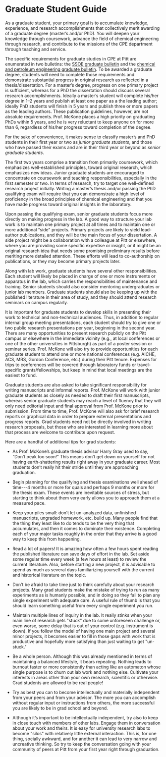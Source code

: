 # Graduate Student Guide

As a graduate student, your primary goal is to accumulate knowledge,
experience, and research accomplishments that collectively merit
awarding of a graduate degree (master’s and/or PhD).
You will deepen your knowledge through coursework, advance the field of chemical
engineering through research, and contribute to the missions of the CPE
department through teaching and service.

The specific requirements for graduate studies in CPE at Pitt are enumerated in two bulletins: the [SSOE graduate bulletin][SSOEbull] and the [chemical and petroleum engineering graduate bulletin][CPEbull].
To be awarded a graduate degree, students will need to complete those requirements and demonstrate substantial progress in original research as reflected in a thesis/dissertation.
For a master’s degree, progress on one primary project is sufficient, whereas for a PhD the dissertation should discuss several research accomplishments.
Ideally a master’s student will complete his/her degree in 1–2 years and publish at least one paper as a the leading author; ideally PhD students will finish in 5 years and publish three or more papers as the leading authors.
These publication guidelines, however, are not absolute requirements.
Prof. McKone places a high priority on graduating PhDs within 5 years, and he is very reluctant to keep anyone on for more than 6, regardless of his/her progress toward completion of the degree.

[SSOEbull]: http://www.bulletins.pitt.edu/graduate/engineering.htm
[CPEbull]: http://www.bulletins.pitt.edu/graduate/engchem.htm

For the sake of convenience, it makes sense to classify master’s and PhD students in their first year or two as *junior graduate students*, and those who have passed their exams and are in their third year or beyond as *senior graduate students*.

The first two years comprise a transition from primarily coursework, which emphasizes well-established principles, toward original research, which emphasizes new ideas.
Junior graduate students are encouraged to concentrate on coursework and teaching responsibilities, especially in the first semester or two.
In terms of research, try to target one well-defined research project initially.
Writing a master’s thesis and/or passing the PhD qualifying exam will require that you can demonstrate a high level of proficiency in the broad principles of chemical engineering and that you have made progress toward original insights in the laboratory.

Upon passing the qualifying exam, senior graduate students focus
more directly on making progress in the lab.
A good way to structure your lab work is to maintain one primary project at all times and to
maintain one or more additional “side" projects.
Primary projects are likely to yield lead-author publications, and they will be the
main focus of your dissertation.
A side project might be a collaboration with a colleague at Pitt or elsewhere, where you are providing some specific expertise or insight, or it might be an original research idea
that needs some promising preliminary results before meriting more detailed attention.
These efforts will lead to co-authorship on publications, or they may become primary projects later.

Along with lab work, graduate students have several other responsibilities.
Each student will likely be placed in charge of one or
more instruments or apparatus in the lab, which carries the
responsibilities of maintenance and training.
Senior students should also consider mentoring undergraduates or junior lab members.
Graduate students should also be keeping up with the published literature in
their area of study, and they should attend research seminars on campus regularly.

It is important for graduate students to develop skills in presenting
their work to technical and non-technical audiences.
Thus, in addition to regular internal group meeting presentations, each student should try to
give one or two public research presentations per year, beginning in the
second year.
There are many opportunities to present research publicly on the Pitt campus or elsewhere in the immediate vicinity (e.g., at local conferences or one of the other universities in Pittsburgh) as part of a poster session or seminar series.
Prof. McKone will also try to provide opportunities for each graduate student
to attend one or more national conferences (e.g. AICHE, ACS, MRS, Gordon
Conference, etc.) during their Pitt tenure.
Expenses for trips to conferences will be covered through laboratory funds or travel-specific
grants/fellowships, but keep in mind that local meetings are the easiest to fund.

Graduate students are also asked to take significant responsibility for writing manuscripts and informal reports.
Prof. McKone will work with junior graduate students as closely as needed to draft their first manuscripts, whereas senior graduate students may reach a level of fluency that they will only need editorial input and final approval from Prof. McKone prior to submission.
From time to time, Prof. McKone will also ask for brief research reports or graphical data in order to prepare external presentations and progress reports.
Grad students need not be directly involved in writing research proposals, but those who are interested in learning more about that process are welcome to contribute upon request.

Here are a handful of additional tips for grad students:

-   As Prof. McKone’s graduate thesis advisor Harry Gray used to say,
    “Don’t peak too soon!" This means don’t get down on
    yourself for not having earth-shattering results right away in your
    graduate career. Most students don’t really hit their stride until
    they are approaching graduation.

-   Begin planning for the qualifying and thesis examinations well ahead
    of time---4 months or more for quals and perhaps 9 months or more for
    the thesis exam. These events are inevitable sources of stress, but
    starting to think about them very early allows you to approach them
    at a measured pace.

-   Keep your piles small: don’t let un-analyzed data,
    unfinished manuscripts, ungraded homework, etc. build up. Many people
    find that the thing they least like to do tends to be the very thing
    that accumulates, and then it comes to dominate their existence.
    Completing each of your major tasks roughly in the order that they
    arrive is a good way to keep this from happening.

-   Read a lot of papers! It is amazing how often a few hours spent
    reading the published literature can save days of effort in the lab.
    Set aside some regular time every week (a few hours at least) to
    review the current literature. Also, before starting a new project,
    it is advisable to spend as much as several days familiarizing
    yourself with the current and historical literature on the topic.

-   Don’t be afraid to take time just to think carefully about your
    research projects. Many grad students make the mistake of trying to
    run as many experiments as is humanly possible, and in doing so they
    fail to plan any single experiment with adequate care. A useful
    rule of thumb is that you should learn something useful from every
    single experiment you run.

-   Maintain multiple lines of inquiry in the lab. It really stinks when
    your main line of research gets "stuck" due to some unforeseen
    challenge or, even worse, some delay that is out of your
    control (e.g. instrument is down). If you follow the model of having
    one main project and several minor projects, it becomes easier to
    fill in those gaps with work that is productive and hopefully more
    satisfying than just waiting to get "un-stuck."

-   Be a whole person. Although this was already mentioned in terms of
    maintaining a balanced lifestyle, it bears repeating. Nothing leads
    to burnout faster or more consistently than acting like an automaton
    whose single purpose is to churn out lab work and nothing else.
    Cultivate your interests in areas other than your own research,
    scientific or otherwise. Grad students are allowed to be real
    people!

-   Try as best you can to become intellectually and materially
    independent from your peers and from your advisor. The more you can
    accomplish without regular input or instructions from others, the
    more successful you are likely to be in grad school and beyond.

-   Although it’s important to be intellectually independent, try also
    to keep in close touch with members of other labs. Engage them in
    conversation about your work and theirs. It is easy for university
    research labs to become "silos" with relatively little
    external interaction. This is, for one thing, socially awkward, and
    for another it can lead to very narrow and uncreative thinking. So
    try to keep the conversation going with your community of peers at
    Pitt from your first year right through graduation.